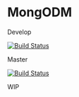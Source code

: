 # MongODM

Develop

[![Build Status](https://travis-ci.com/damienmarchandfr/mongodm.svg?branch=develop)](https://travis-ci.com/damienmarchandfr/mongodm)

Master

[![Build Status](https://travis-ci.com/damienmarchandfr/mongodm.svg?branch=master)](https://travis-ci.com/damienmarchandfr/mongodm)

WIP
